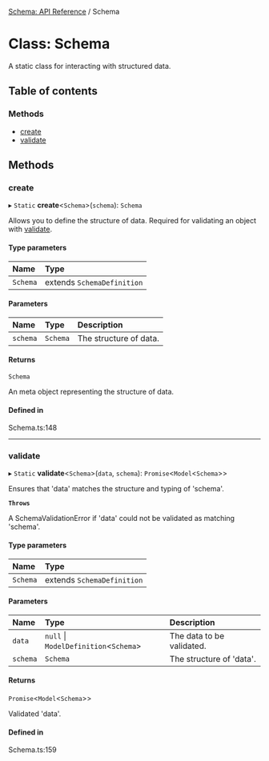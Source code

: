[Schema: API Reference](../README.md) / Schema

# Class: Schema

A static class for interacting with structured data.

## Table of contents

### Methods

- [create](Schema.md#create)
- [validate](Schema.md#validate)

## Methods

### create

▸ `Static` **create**<`Schema`\>(`schema`): `Schema`

Allows you to define the structure of data. Required for validating an object with [validate](Schema.md#validate).

#### Type parameters

| Name | Type |
| :------ | :------ |
| `Schema` | extends `SchemaDefinition` |

#### Parameters

| Name | Type | Description |
| :------ | :------ | :------ |
| `schema` | `Schema` | The structure of data. |

#### Returns

`Schema`

An meta object representing the structure of data.

#### Defined in

Schema.ts:148

___

### validate

▸ `Static` **validate**<`Schema`\>(`data`, `schema`): `Promise`<`Model`<`Schema`\>\>

Ensures that 'data' matches the structure and typing of 'schema'.

**`Throws`**

A SchemaValidationError if 'data' could not be validated as matching 'schema'.

#### Type parameters

| Name | Type |
| :------ | :------ |
| `Schema` | extends `SchemaDefinition` |

#### Parameters

| Name | Type | Description |
| :------ | :------ | :------ |
| `data` | ``null`` \| `ModelDefinition`<`Schema`\> | The data to be validated. |
| `schema` | `Schema` | The structure of 'data'. |

#### Returns

`Promise`<`Model`<`Schema`\>\>

Validated 'data'.

#### Defined in

Schema.ts:159
